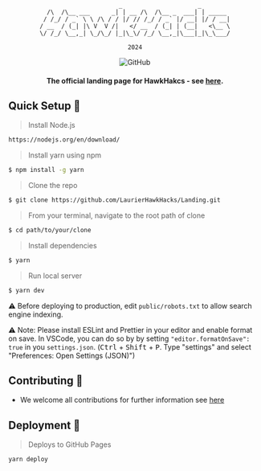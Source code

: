 <div align="center">

```
                      _                     _        
  /\  /\__ ___      _| | __ /\  /\__ _  ___| | _____ 
 / /_/ / _` \ \ /\ / / |/ // /_/ / _` |/ __| |/ / __|
/ __  / (_| |\ V  V /|   </ __  / (_| | (__|   <\__ \
\/ /_/ \__,_| \_/\_/ |_|\_\/ /_/ \__,_|\___|_|\_\___/

2024

```
                                                     

![GitHub](https://img.shields.io/github/license/LaurierHawkHacks/Landing?style=flat-square)

#### The official landing page for HawkHakcs - see [here](https://hawkhacks.ca).


</div>


## Quick Setup :hammer:

> Install Node.js
```sh
https://nodejs.org/en/download/
```

> Install yarn using npm
```sh
$ npm install -g yarn
```

> Clone the repo
```sh
$ git clone https://github.com/LaurierHawkHacks/Landing.git
```

> From your terminal, navigate to the root path of clone
```sh
$ cd path/to/your/clone
```

> Install dependencies
```sh
$ yarn
```

> Run local server
```sh
$ yarn dev
```

⚠️ Before deploying to production, edit `public/robots.txt` to allow search engine indexing.

⚠️ Note: Please install ESLint and Prettier in your editor and enable format on save.
In VSCode, you can do so by by setting `"editor.formatOnSave": true` in you `settings.json`.
(<kbd>Ctrl</kbd> + <kbd>Shift</kbd> + <kbd>P</kbd>. Type "settings" and select "Preferences: Open Settings (JSON)")

## Contributing 🥇
- We welcome all contributions for further information see [here](https://github.com/LaurierHawkHacks/Landing/blob/main/CONTRIBUTING.md)

## Deployment :rocket:

> Deploys to GitHub Pages
```bash
yarn deploy
```
